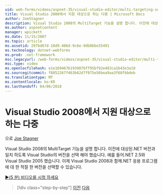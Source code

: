 ```yaml
---
uid: web-forms/videos/aspnet-35/visual-studio-editor/multi-targeting-support-in-visual-studio-2008
title: Visual Studio 2008에서 지원 대상으로 하는 다중 | Microsoft Docs
author: JoeStagner
description: Visual Studio 2008의 MultiTarget 기능을 설명 합니다. 이전에 대상된.NET versi 일치 하도록 Visual Studio의 버전을 선택 해야...
ms.author: aspnetcontent
manager: wpickett
ms.date: 11/15/2007
ms.topic: article
ms.assetid: 297bd67d-10d9-406d-9c6e-9db0bbe35491
ms.technology: dotnet-webforms
ms.prod: .net-framework
msc.legacyurl: /web-forms/videos/aspnet-35/visual-studio-editor/multi-targeting-support-in-visual-studio-2008
msc.type: video
ms.openlocfilehash: e1e16946761939876ff95bf92e483ca1b43e3a10
ms.sourcegitcommit: f8852267f463b62d7f975e56bea9aa3f68fbbdeb
ms.translationtype: MT
ms.contentlocale: ko-KR
ms.lasthandoff: 04/06/2018
---
```

<a name="multi-targeting-support-in-visual-studio-2008"></a>Visual Studio 2008에서 지원 대상으로 하는 다중
====================
으로 [Joe Stagner](https://github.com/JoeStagner)

Visual Studio 2008의 MultiTarget 기능을 설명 합니다. 이전에 대상된.NET 버전과 일치 하도록 Visual Studio의 버전을 선택 해야 했습니다. 예를 들어.NET 2.5와 Visual Studio 2005 했습니다. 이제 Visual Studio 2008과 함께.NET 응용 프로그램에 대 한 적절 한 버전을 선택할 수 있습니다.

[&#9654;(5 분) 비디오를 시청 하세요](https://channel9.msdn.com/Blogs/ASP-NET-Site-Videos/multi-targeting-support-in-visual-studio-2008)

> [!div class="step-by-step"]
> [이전](javascript-debugging-in-visual-studio-2008.md)
> [다음](intellisense-for-jscript-and-aspnet-ajax.md)
